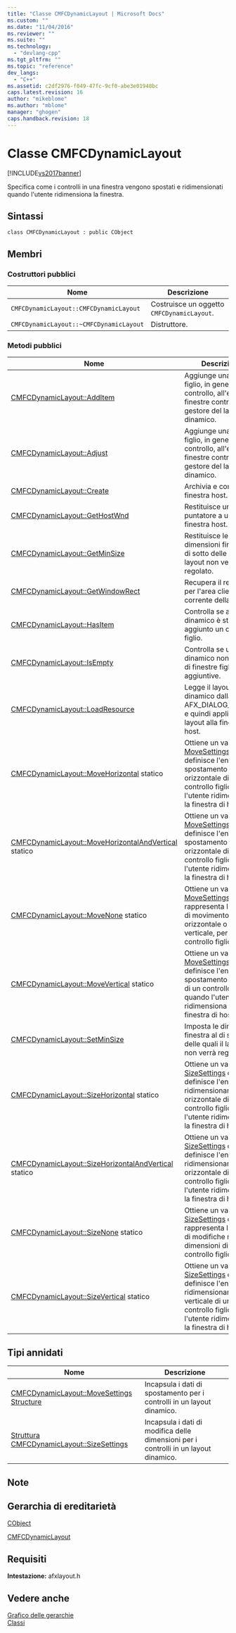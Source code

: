 ```yaml
---
title: "Classe CMFCDynamicLayout | Microsoft Docs"
ms.custom: ""
ms.date: "11/04/2016"
ms.reviewer: ""
ms.suite: ""
ms.technology: 
  - "devlang-cpp"
ms.tgt_pltfrm: ""
ms.topic: "reference"
dev_langs: 
  - "C++"
ms.assetid: c2df2976-f049-47fc-9cf0-abe3e01948bc
caps.latest.revision: 16
author: "mikeblome"
ms.author: "mblome"
manager: "ghogen"
caps.handback.revision: 18
---
```

# Classe CMFCDynamicLayout
[!INCLUDE[vs2017banner](../../assembler/inline/includes/vs2017banner.md)]

Specifica come i controlli in una finestra vengono spostati e ridimensionati quando l'utente ridimensiona la finestra.  
  
## Sintassi  
  
```  
class CMFCDynamicLayout : public CObject  
```  
  
## Membri  
  
### Costruttori pubblici  
  
|Nome|Descrizione|  
|----------|-----------------|  
|`CMFCDynamicLayout::CMFCDynamicLayout`|Costruisce un oggetto `CMFCDynamicLayout`.|  
|`CMFCDynamicLayout::~CMFCDynamicLayout`|Distruttore.|  
  
### Metodi pubblici  
  
|Nome|Descrizione|  
|----------|-----------------|  
|[CMFCDynamicLayout::AddItem](../Topic/CMFCDynamicLayout::AddItem.md)|Aggiunge una finestra figlio, in genere un controllo, all'elenco di finestre controllate dal gestore del layout dinamico.|  
|[CMFCDynamicLayout::Adjust](../Topic/CMFCDynamicLayout::Adjust.md)|Aggiunge una finestra figlio, in genere un controllo, all'elenco di finestre controllate dal gestore del layout dinamico.|  
|[CMFCDynamicLayout::Create](../Topic/CMFCDynamicLayout::Create.md)|Archivia e convalida la finestra host.|  
|[CMFCDynamicLayout::GetHostWnd](../Topic/CMFCDynamicLayout::GetHostWnd.md)|Restituisce un puntatore a una finestra host.|  
|[CMFCDynamicLayout::GetMinSize](../Topic/CMFCDynamicLayout::GetMinSize.md)|Restituisce le dimensioni finestra al di sotto delle quali il layout non verrà regolato.|  
|[CMFCDynamicLayout::GetWindowRect](../Topic/CMFCDynamicLayout::GetWindowRect.md)|Recupera il rettangolo per l'area client corrente della finestra.|  
|[CMFCDynamicLayout::HasItem](../Topic/CMFCDynamicLayout::HasItem.md)|Controlla se al layout dinamico è stato aggiunto un controllo figlio.|  
|[CMFCDynamicLayout::IsEmpty](../Topic/CMFCDynamicLayout::IsEmpty.md)|Controlla se un layout dinamico non dispone di finestre figlio aggiuntive.|  
|[CMFCDynamicLayout::LoadResource](../Topic/CMFCDynamicLayout::LoadResource.md)|Legge il layout dinamico dalla risorsa AFX\_DIALOG\_LAYOUT e quindi applica il layout alla finestra host.|  
|[CMFCDynamicLayout::MoveHorizontal](../Topic/CMFCDynamicLayout::MoveHorizontal.md) statico|Ottiene un valore [MoveSettings](../Topic/CMFCDynamicLayout::MoveSettings%20Structure.md) che definisce l'entità dello spostamento orizzontale di un controllo figlio quando l'utente ridimensiona la finestra di hosting.|  
|[CMFCDynamicLayout::MoveHorizontalAndVertical](../Topic/CMFCDynamicLayout::MoveHorizontalAndVertical.md) statico|Ottiene un valore [MoveSettings](../Topic/CMFCDynamicLayout::MoveSettings%20Structure.md) che definisce l'entità dello spostamento orizzontale di un controllo figlio quando l'utente ridimensiona la finestra di hosting.|  
|[CMFCDynamicLayout::MoveNone](../Topic/CMFCDynamicLayout::MoveNone.md) statico|Ottiene un valore [MoveSettings](../Topic/CMFCDynamicLayout::MoveSettings%20Structure.md) che rappresenta l'assenza di movimento, orizzontale o verticale, per un controllo figlio.|  
|[CMFCDynamicLayout::MoveVertical](../Topic/CMFCDynamicLayout::MoveVertical.md) statico|Ottiene un valore [MoveSettings](../Topic/CMFCDynamicLayout::MoveSettings%20Structure.md) che definisce l'entità dello spostamento verticale di un controllo figlio quando l'utente ridimensiona la finestra di hosting.|  
|[CMFCDynamicLayout::SetMinSize](../Topic/CMFCDynamicLayout::SetMinSize.md)|Imposta le dimensioni finestra al di sotto delle quali il layout non verrà regolato.|  
|[CMFCDynamicLayout::SizeHorizontal](../Topic/CMFCDynamicLayout::SizeHorizontal.md) statico|Ottiene un valore [SizeSettings](../Topic/CMFCDynamicLayout::SizeSettings%20Structure.md) che definisce l'entità del ridimensionamento orizzontale di un controllo figlio quando l'utente ridimensiona la finestra di hosting.|  
|[CMFCDynamicLayout::SizeHorizontalAndVertical](../Topic/CMFCDynamicLayout::SizeHorizontalAndVertical.md) statico|Ottiene un valore [SizeSettings](../Topic/CMFCDynamicLayout::SizeSettings%20Structure.md) che definisce l'entità del ridimensionamento orizzontale di un controllo figlio quando l'utente ridimensiona la finestra di hosting.|  
|[CMFCDynamicLayout::SizeNone](../Topic/CMFCDynamicLayout::SizeNone.md) statico|Ottiene un valore [SizeSettings](../Topic/CMFCDynamicLayout::SizeSettings%20Structure.md) che rappresenta l'assenza di modifiche nelle dimensioni di un controllo figlio.|  
|[CMFCDynamicLayout::SizeVertical](../Topic/CMFCDynamicLayout::SizeVertical.md) statico|Ottiene un valore [SizeSettings](../Topic/CMFCDynamicLayout::SizeSettings%20Structure.md) che definisce l'entità del ridimensionamento verticale di un controllo figlio quando l'utente ridimensiona la finestra di hosting.|  
  
## Tipi annidati  
  
|Nome|Descrizione|  
|----------|-----------------|  
|[CMFCDynamicLayout::MoveSettings Structure](../Topic/CMFCDynamicLayout::MoveSettings%20Structure.md)|Incapsula i dati di spostamento per i controlli in un layout dinamico.|  
|[Struttura CMFCDynamicLayout::SizeSettings](../Topic/CMFCDynamicLayout::SizeSettings%20Structure.md)|Incapsula i dati di modifica delle dimensioni per i controlli in un layout dinamico.|  
  
## Note  
  
## Gerarchia di ereditarietà  
 [CObject](../../mfc/reference/cobject-class.md)  
  
 [CMFCDynamicLayout](../../mfc/reference/cmfctoolbarbutton-class.md)  
  
## Requisiti  
 **Intestazione:** afxlayout.h  
  
## Vedere anche  
 [Grafico delle gerarchie](../../mfc/hierarchy-chart.md)   
 [Classi](../../mfc/reference/mfc-classes.md)